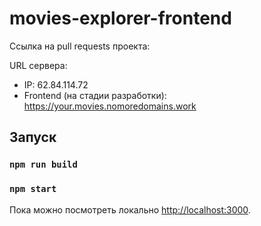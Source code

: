 # movies-explorer-frontend

Ссылка на pull requests проекта: 

URL сервера:
- IP: 62.84.114.72
- Frontend (на стадии разработки): https://your.movies.nomoredomains.work

## Запуск

### `npm run build`
### `npm start`

Пока можно посмотреть локально [http://localhost:3000](http://localhost:3000).